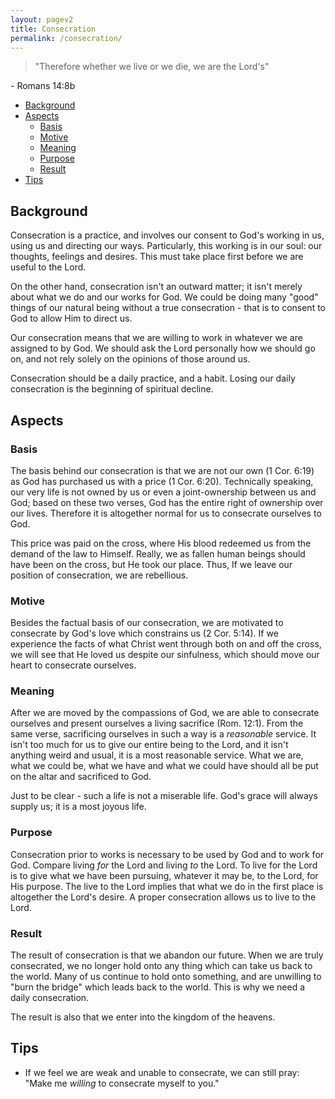 ```yaml
---
layout: pagev2
title: Consecration
permalink: /consecration/
---
```


>"Therefore whether we live or we die, we are the Lord's"

\- Romans 14:8b
- [Background](#background)
- [Aspects](#aspects)
  - [Basis](#basis)
  - [Motive](#motive)
  - [Meaning](#meaning)
  - [Purpose](#purpose)
  - [Result](#result)
- [Tips](#tips)

## Background

Consecration is a practice, and involves our consent to God's working in us, using us and directing our ways. Particularly, this working is in our soul: our thoughts, feelings and desires. This must take place first before we are useful to the Lord.

On the other hand, consecration isn't an outward matter; it isn't merely about what we do and our works for God. We could be doing many "good" things of our natural being without a true consecration - that is to consent to God to allow Him to direct us.

Our consecration means that we are willing to work in whatever we are assigned to by God. We should ask the Lord personally how we should go on, and not rely solely on the opinions of those around us.

Consecration should be a daily practice, and a habit. Losing our daily consecration is the beginning of spiritual decline. 

## Aspects
### Basis

The basis behind our consecration is that we are not our own (1 Cor. 6:19) as God has purchased us with a price (1 Cor. 6:20). Technically speaking, our very life is not owned by us or even a joint-ownership between us and God; based on these two verses, God has the entire right of ownership over our lives. Therefore it is altogether normal for us to consecrate ourselves to God. 

This price was paid on the cross, where His blood redeemed us from the demand of the law to Himself. Really, we as fallen human beings should have been on the cross, but He took our place. Thus, If we leave our position of consecration, we are rebellious.

### Motive

Besides the factual basis of our consecration, we are motivated to consecrate by God's love which constrains us (2 Cor. 5:14). If we experience the facts of what Christ went through both on and off the cross, we will see that He loved us despite our sinfulness, which should move our heart to consecrate ourselves.


### Meaning

After we are moved by the compassions of God, we are able to consecrate ourselves and present ourselves a living sacrifice (Rom. 12:1). From the same verse, sacrificing  ourselves in such a way is a *reasonable* service. It isn't too much for us to give our entire being to the Lord, and it isn't anything weird and usual, it is a most reasonable service. What we are, what we could be, what we have and what we could have should all be put on the altar and sacrificed to God.

Just to be clear - such a life is not a miserable life. God's grace will always supply us; it is a most joyous life.

### Purpose

Consecration prior to works is necessary to be used by God and to work for God. Compare living *for* the Lord and living *to* the Lord. To live for the Lord is to give what we have been pursuing, whatever it may be, to the Lord, for His purpose. The live to the Lord implies that what we do in the first place is altogether the Lord's desire. A proper consecration allows us to live to the Lord.

### Result

The result of consecration is that we abandon our future. When we are truly consecrated, we no longer hold onto any thing which can take us back to the world. Many of us continue to hold onto something, and are unwilling to "burn the bridge" which leads back to the world. This is why we need a daily consecration.

The result is also that we enter into the kingdom of the heavens. 



## Tips 

- If we feel we are weak and unable to consecrate, we can still pray: "Make me *willing* to consecrate myself to you."